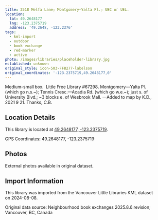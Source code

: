 ```yaml
---
title: 2518 Melfa Lane; Montgomery—Yalta Pl.; UBC or UEL.
location:
  lat: 49.2648177
  lng: -123.2375719
  address: '49.2648, -123.2376'
tags:
  - kml-import
  - outdoor
  - book-exchange
  - red-marker
  - active
photo: /images/libraries/placeholder-library.jpg
established: unknown
original_style: icon-503-FF8277-labelson
original_coordinates: '-123.2375719,49.2648177,0'
---
```

Medium-small box.  Little Free Library #67298.
Montgomery—Yalta Pl. (which go n.s.~); Tennis Cresc.—Acadia Rd. (which go w.e.~); just s. of University Blvd.; ~3 blocks e. of Wesbrook Mall.
—Added to map by K.D., 2021 9 21. Thanks, C.B.

## Location Details

This library is located at [49.2648177, -123.2375719](https://www.google.com/maps?q=49.2648177,-123.2375719).

GPS Coordinates: 49.2648177, -123.2375719

## Photos

External photos available in original dataset.

## Import Information

This library was imported from the Vancouver Little Libraries KML dataset on 2024-08-08.

Original data source: Neighbourhood book exchanges 2025.8.6.revision; Vancouver, BC, Canada
